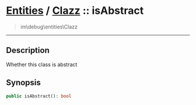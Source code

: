 # [Entities](entities.md) / [Clazz](entities-Clazz.md) :: isAbstract
 > im\debug\entities\Clazz
____

## Description
Whether this class is abstract

## Synopsis
```php
public isAbstract(): bool
```
